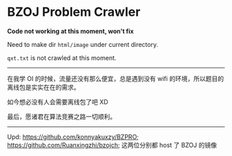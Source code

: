 # BZOJ Problem Crawler

**Code not working at this moment, won't fix**

Need to make dir `html/image` under current directory.

`qxt.txt` is not crawled at this moment.

----

在我学 OI 的时候，流量还没有那么便宜，总是遇到没有 wifi 的环境，所以题目的离线包是实实在在的需求。

如今想必没有人会需要离线包了吧 XD

最后，愿诸君在算法竞赛之路一切顺利。

----

Upd: https://github.com/konnyakuxzy/BZPRO; https://github.com/Ruanxingzhi/bzojch; 这两位分别都 host 了 BZOJ 的镜像
